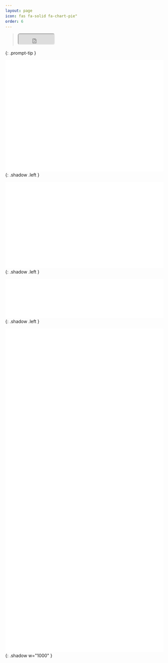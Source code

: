 ```yaml
---
layout: page
icon: fas fa-solid fa-chart-pie"
order: 6
---
```


> <iframe src="https://github.com/sponsors/dennykorsukewitz/button" title="Sponsor dennykorsukewitz" height="32" width="114" style="border: 1; border-radius: 6px;"></iframe>
{: .prompt-tip }

<div>
  <canvas id="GitHubStars"></canvas>
  <canvas id="VSCodeInstall"></canvas>
</div>

<script src="https://cdn.jsdelivr.net/npm/chart.js"></script>
<!--Line below added, added date adapter for time scale -->
<script src="https://cdn.jsdelivr.net/npm/chartjs-adapter-date-fns/dist/chartjs-adapter-date-fns.bundle.min.js"></script>

<script>
    const GitHubStars = document.getElementById('GitHubStars');
    let url_github = 'https://raw.githubusercontent.com/dennykorsukewitz/dennykorsukewitz/dev/.github/metrics/data/github-stars.json';

    fetch(url_github)
        .then((response) => {
            return response.json();
        })
        .then((github_data) => {

            let chart = new Chart(GitHubStars, {
                data: {
                    datasets: [
                        {
                            type: 'line',
                            label: 'Total',
                            data: github_data,
                            borderColor: '#4f81bc',
                            tension: 0.1,
                            parsing: {
                                xAxisKey: 'date',
                                yAxisKey: 'total',
                            }
                        },
                        {
                            label: 'Znuny-UBInventory',
                            type: 'line',
                            data: github_data,
                            tension: 0.1,
                            spanGaps: true,
                            parsing: {
                                xAxisKey: 'date',
                                yAxisKey: 'Znuny-UBInventory',
                            }
                        },
                        {
                            label: 'Znuny-QuickDelete',
                            type: 'line',
                            data: github_data,
                            tension: 0.1,
                            spanGaps: true,
                            parsing: {
                                xAxisKey: 'date',
                                yAxisKey: 'Znuny-QuickDelete',
                            }
                        },
                        {
                            label: 'MRBS-OTRS',
                            type: 'line',
                            data: github_data,
                            borderColor: '#1ccc71',
                            tension: 0.1,
                            spanGaps: true,
                            parsing: {
                                xAxisKey: 'date',
                                yAxisKey: 'MRBS-OTRS',
                            }
                        },
                        {
                            label: 'VSCode-AddFolderToWorkspace',
                            type: 'line',
                            data: github_data,
                            borderColor: '#1ccc71',
                            tension: 0.1,
                            spanGaps: true,
                            parsing: {
                                xAxisKey: 'date',
                                yAxisKey: 'VSCode-AddFolderToWorkspace',
                            }
                        },
                        {
                            label: 'VSCode-GitHubFileFetcher',
                            type: 'line',
                            data: github_data,
                            tension: 0.1,
                            spanGaps: true,
                            parsing: {
                                xAxisKey: 'date',
                                yAxisKey: 'VSCode-GitHubFileFetcher',
                            }
                        },
                        {
                            label: 'VSCode-Znuny',
                            type: 'line',
                            data: github_data,
                            tension: 0.1,
                            spanGaps: true,
                            parsing: {
                                xAxisKey: 'date',
                                yAxisKey: 'VSCode-Znuny',
                            }
                        },
                        {
                            label: 'dennykorsukewitz',
                            type: 'line',
                            data: github_data,
                            tension: 0.1,
                            spanGaps: true,
                            parsing: {
                                xAxisKey: 'date',
                                yAxisKey: 'dennykorsukewitz',
                            }
                        },
                        {
                            label: 'dennykorsukewitz.github.io',
                            type: 'line',
                            data: github_data,
                            tension: 0.1,
                            spanGaps: true,
                            parsing: {
                                xAxisKey: 'date',
                                yAxisKey: 'dennykorsukewitz.github.io',
                            }
                        },
                    ],
                },
                options: {
                    responsive: true,
                    scales: {
                        y: {
                            min: 0,
                        },
                        xAxis: {
                            type: 'time',
                            time: {
                                unit: 'year'
                            },
                        }
                    },
                    plugins: {
                        colors: {
                            forceOverride: true,
                        },
                        title: {
                            display: true,
                            text: 'GitHub Stars'
                        },
                    }
                }
            }
        );
    });



    const VSCodeInstall = document.getElementById('VSCodeInstall');
    let url_vscode = 'https://raw.githubusercontent.com/dennykorsukewitz/dennykorsukewitz/dev/.github/metrics/data/vscode.json';

    fetch(url_vscode)
        .then((response) => {
            return response.json();
        })
        .then((vscode_data) => {

            let chart = new Chart(VSCodeInstall, {
                data: {
                    datasets: [
                        {
                            type: 'line',
                            label: 'VSCode-AddFolderToWorkspace',
                            data: vscode_data,
                            borderColor: '#4f81bc',
                            tension: 0.1,
                            spanGaps: true,
                            parsing: {
                                xAxisKey: 'date',
                                yAxisKey: 'VSCode-AddFolderToWorkspace',
                            }
                        },
                        {
                            type: 'line',
                            label: 'VSCode-GitHubFileFetcher',
                            data: vscode_data,
                            tension: 0.1,
                            spanGaps: true,
                            parsing: {
                                xAxisKey: 'date',
                                yAxisKey: 'VSCode-GitHubFileFetcher',
                            }
                        },
                        {
                            type: 'line',
                            label: 'VSCode-Znuny',
                            data: vscode_data,
                            tension: 0.1,
                            spanGaps: true,
                            parsing: {
                                xAxisKey: 'date',
                                yAxisKey: 'VSCode-Znuny',
                            }
                        },
                        {
                            type: 'line',
                            label: 'VSCode-QuoteWithMarker',
                            data: vscode_data,
                            tension: 0.1,
                            spanGaps: true,
                            parsing: {
                                xAxisKey: 'date',
                                yAxisKey: 'VSCode-QuoteWithMarker',
                            }
                        },

                    ],
                },
                options: {
                    responsive: true,
                    scales: {
                        y: {
                            min: 0,
                        },
                        xAxis: {
                            stacked: true,
                            type: 'time',
                            time: {
                                unit: 'month'
                            },
                        }
                    },
                    plugins: {
                        colors: {
                            forceOverride: true,
                        },
                        title: {
                            display: true,
                            text: 'VSCode - Install'
                        },
                    }
                }
            }
        );
    });

</script>


![Sponsors](https://raw.githubusercontent.com/dennykorsukewitz/dennykorsukewitz/dev/.github/metrics/sponsors.svg){: .shadow .left }

![Languages](https://raw.githubusercontent.com/dennykorsukewitz/dennykorsukewitz/dev/.github/metrics/languages.indepth.svg){: .shadow .left }

![Reactions](https://raw.githubusercontent.com/dennykorsukewitz/dennykorsukewitz/dev/.github/metrics/comment.reactions.svg){: .shadow .left }

![Commit-Calendar Total](https://raw.githubusercontent.com/dennykorsukewitz/dennykorsukewitz/dev/.github/metrics/commit-calendar.total.svg){: .shadow w="1000" }
